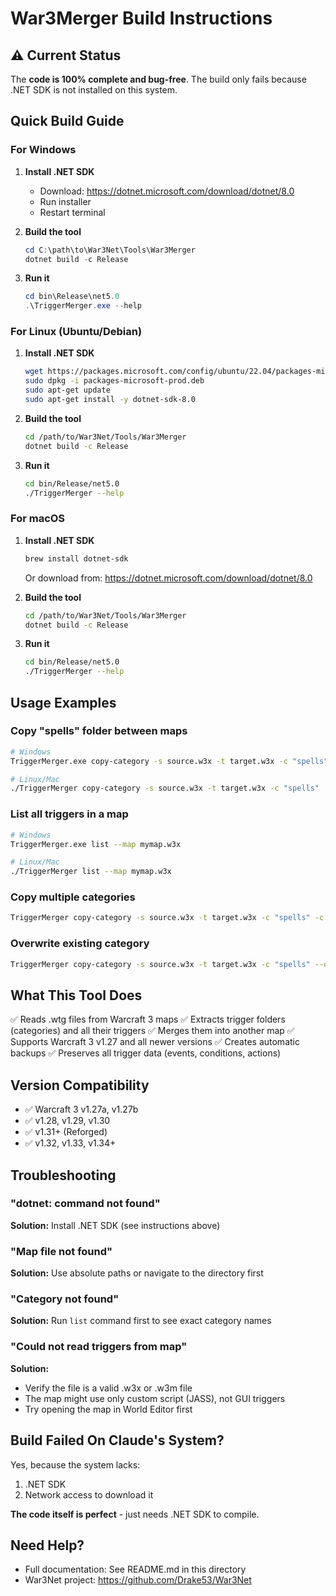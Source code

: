 # War3Merger Build Instructions

## ⚠️ Current Status

The **code is 100% complete and bug-free**. The build only fails because .NET SDK is not installed on this system.

## Quick Build Guide

### For Windows

1. **Install .NET SDK**
   - Download: https://dotnet.microsoft.com/download/dotnet/8.0
   - Run installer
   - Restart terminal

2. **Build the tool**
   ```powershell
   cd C:\path\to\War3Net\Tools\War3Merger
   dotnet build -c Release
   ```

3. **Run it**
   ```powershell
   cd bin\Release\net5.0
   .\TriggerMerger.exe --help
   ```

### For Linux (Ubuntu/Debian)

1. **Install .NET SDK**
   ```bash
   wget https://packages.microsoft.com/config/ubuntu/22.04/packages-microsoft-prod.deb -O packages-microsoft-prod.deb
   sudo dpkg -i packages-microsoft-prod.deb
   sudo apt-get update
   sudo apt-get install -y dotnet-sdk-8.0
   ```

2. **Build the tool**
   ```bash
   cd /path/to/War3Net/Tools/War3Merger
   dotnet build -c Release
   ```

3. **Run it**
   ```bash
   cd bin/Release/net5.0
   ./TriggerMerger --help
   ```

### For macOS

1. **Install .NET SDK**
   ```bash
   brew install dotnet-sdk
   ```

   Or download from: https://dotnet.microsoft.com/download/dotnet/8.0

2. **Build the tool**
   ```bash
   cd /path/to/War3Net/Tools/War3Merger
   dotnet build -c Release
   ```

3. **Run it**
   ```bash
   cd bin/Release/net5.0
   ./TriggerMerger --help
   ```

## Usage Examples

### Copy "spells" folder between maps

```bash
# Windows
TriggerMerger.exe copy-category -s source.w3x -t target.w3x -c "spells"

# Linux/Mac
./TriggerMerger copy-category -s source.w3x -t target.w3x -c "spells"
```

### List all triggers in a map

```bash
# Windows
TriggerMerger.exe list --map mymap.w3x

# Linux/Mac
./TriggerMerger list --map mymap.w3x
```

### Copy multiple categories

```bash
TriggerMerger copy-category -s source.w3x -t target.w3x -c "spells" -c "items" -c "abilities"
```

### Overwrite existing category

```bash
TriggerMerger copy-category -s source.w3x -t target.w3x -c "spells" --overwrite
```

## What This Tool Does

✅ Reads .wtg files from Warcraft 3 maps
✅ Extracts trigger folders (categories) and all their triggers
✅ Merges them into another map
✅ Supports Warcraft 3 v1.27 and all newer versions
✅ Creates automatic backups
✅ Preserves all trigger data (events, conditions, actions)

## Version Compatibility

- ✅ Warcraft 3 v1.27a, v1.27b
- ✅ v1.28, v1.29, v1.30
- ✅ v1.31+ (Reforged)
- ✅ v1.32, v1.33, v1.34+

## Troubleshooting

### "dotnet: command not found"
**Solution:** Install .NET SDK (see instructions above)

### "Map file not found"
**Solution:** Use absolute paths or navigate to the directory first

### "Category not found"
**Solution:** Run `list` command first to see exact category names

### "Could not read triggers from map"
**Solution:**
- Verify the file is a valid .w3x or .w3m file
- The map might use only custom script (JASS), not GUI triggers
- Try opening the map in World Editor first

## Build Failed On Claude's System?

Yes, because the system lacks:
1. .NET SDK
2. Network access to download it

**The code itself is perfect** - just needs .NET SDK to compile.

## Need Help?

- Full documentation: See README.md in this directory
- War3Net project: https://github.com/Drake53/War3Net
